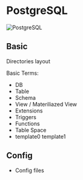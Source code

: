 # PostgreSQL

![PostgreSQL](/img/postgres.jpg)

## Basic

Directories layout <br />

Basic Terms:

- DB
- Table
- Schema
- View / Materiliazed View
- Extensions
- Triggers
- Functions
- Table Space
- template0 template1

## Config

- Config files
